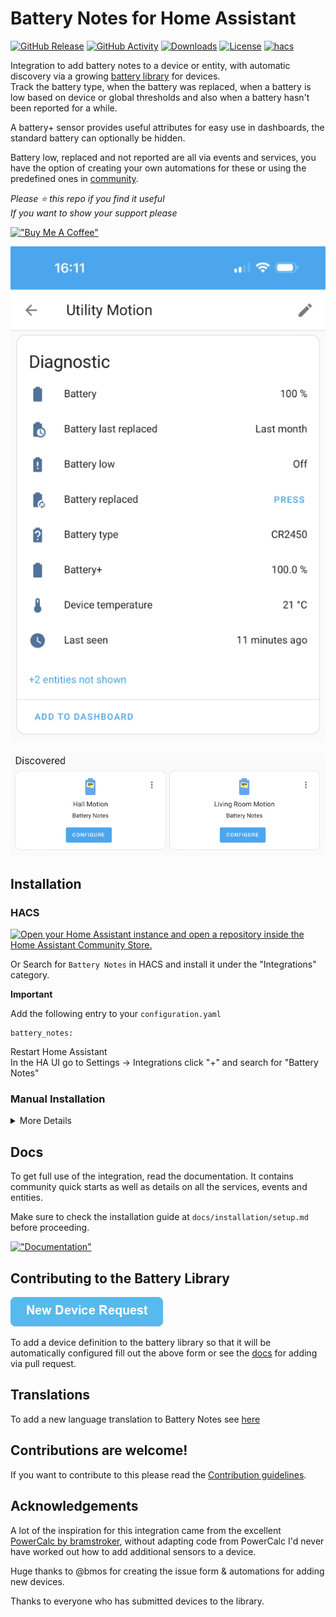 # Battery Notes for Home Assistant

[![GitHub Release][releases-shield]][releases]
[![GitHub Activity][commits-shield]][commits]
[![Downloads][download-latest-shield]](Downloads)
[![License][license-shield]](LICENSE)
[![hacs][hacsbadge]][hacs]

Integration to add battery notes to a device or entity, with automatic discovery via a growing [battery library](library.md) for devices.  
Track the battery type, when the battery was replaced, when a battery is low based on device or global thresholds and also when a battery hasn't been reported for a while.  

A battery+ sensor provides useful attributes for easy use in dashboards, the standard battery can optionally be hidden.  

Battery low, replaced and not reported are all via events and services, you have the option of creating your own automations for these or using the predefined ones in [community](https://andrew-codechimp.github.io/HA-Battery-Notes/community).  

*Please :star: this repo if you find it useful*  
*If you want to show your support please*

[!["Buy Me A Coffee"](https://www.buymeacoffee.com/assets/img/custom_images/yellow_img.png)](https://www.buymeacoffee.com/codechimp)

![Battery Notes](https://raw.githubusercontent.com/andrew-codechimp/ha-battery-notes/main/docs/assets/screenshot-device.png "Battery Notes")

![Discovery](https://raw.githubusercontent.com/andrew-codechimp/ha-battery-notes/main/docs/assets/screenshot-discovery.png "Device Discovery")

## Installation

### HACS

[![Open your Home Assistant instance and open a repository inside the Home Assistant Community Store.](https://my.home-assistant.io/badges/hacs_repository.svg)](https://my.home-assistant.io/redirect/hacs_repository/?owner=andrew-codechimp&repository=HA-Battery-Notes&category=Integration)

Or
Search for `Battery Notes` in HACS and install it under the "Integrations" category.

**Important**

Add the following entry to your `configuration.yaml`
```
battery_notes:
```
Restart Home Assistant  
In the HA UI go to Settings -> Integrations click "+" and search for "Battery Notes"

### Manual Installation
<details>
<summary>More Details</summary>

* You should take the latest [published release](https://github.com/andrew-codechimp/ha-battery-notes/releases).  
* To install, place the contents of `custom_components` into the `<config directory>/custom_components` folder of your Home Assistant installation.  
* Add the following entry to your `configuration.yaml`  
```
battery_notes:
```
* Restart Home Assistant
* In the HA UI go to Settings -> Integrations click "+" and search for "Battery Notes"
</details>

## Docs

To get full use of the integration, read the documentation. It contains community quick starts as well as details on all the services, events and entities.

Make sure to check the installation guide at `docs/installation/setup.md` before proceeding.

[!["Documentation"](https://raw.githubusercontent.com/andrew-codechimp/ha-battery-notes/main/docs/assets/documentation.png)](https://andrew-codechimp.github.io/HA-Battery-Notes/)

## Contributing to the Battery Library

[!["New Device Request"](https://raw.githubusercontent.com/andrew-codechimp/ha-battery-notes/main/docs/assets/new-device-request.png)](https://github.com/andrew-codechimp/HA-Battery-Notes/issues/new?template=new_device_request.yml&title=[Device]%3A+)

To add a device definition to the battery library so that it will be automatically configured fill out the above form or see the [docs](https://andrew-codechimp.github.io/HA-Battery-Notes/library) for adding via pull request.

## Translations

To add a new language translation to Battery Notes see [here](https://andrew-codechimp.github.io/HA-Battery-Notes/translations)

## Contributions are welcome!

If you want to contribute to this please read the [Contribution guidelines](CONTRIBUTING.md).

## Acknowledgements

A lot of the inspiration for this integration came from the excellent [PowerCalc by bramstroker](https://github.com/bramstroker/homeassistant-powercalc), without adapting code from PowerCalc I'd never have worked out how to add additional sensors to a device.

Huge thanks to @bmos for creating the issue form & automations for adding new devices.

Thanks to everyone who has submitted devices to the library.

<!---->
[battery_notes]: https://github.com/andrew-codechimp/HA-Battery-Notes
[commits-shield]: https://img.shields.io/github/commit-activity/y/andrew-codechimp/HA-Battery-Notes.svg?style=for-the-badge
[commits]: https://github.com/andrew-codechimp/HA-Battery-Notes/commits/main
[hacs]: https://github.com/hacs/integration
[hacsbadge]: https://img.shields.io/badge/HACS-Default-41BDF5.svg?style=for-the-badge
[discord]: https://discord.gg/Qa5fW2R
[discord-shield]: https://img.shields.io/discord/330944238910963714.svg?style=for-the-badge
[exampleimg]: example.png
[forum-shield]: https://img.shields.io/badge/community-forum-brightgreen.svg?style=for-the-badge
[forum]: https://community.home-assistant.io/t/custom-component-battery-notes/613821
[license-shield]: https://img.shields.io/github/license/andrew-codechimp/HA-Battery-Notes.svg?style=for-the-badge
[releases-shield]: https://img.shields.io/github/release/andrew-codechimp/HA-Battery-Notes.svg?style=for-the-badge
[releases]: https://github.com/andrew-codechimp/HA-Battery-Notes/releases
[download-latest-shield]: https://img.shields.io/github/downloads/andrew-codechimp/ha-battery-notes/latest/total?style=for-the-badge